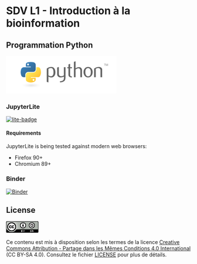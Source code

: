 # SDV L1 - Introduction à la bioinformation

## Programmation Python

![](img/logo_python.png)

### JupyterLite

[![lite-badge](https://jupyterlite.rtfd.io/en/latest/_static/badge.svg)](https://pierrepo.github.io/intro-bioinfo-python/lab/index.html)

#### Requirements

JupyterLite is being tested against modern web browsers:

- Firefox 90+
- Chromium 89+

### Binder

[![Binder](https://mybinder.org/badge_logo.svg)](https://mybinder.org/v2/gh/pierrepo/intro-bioinfo-python/HEAD?urlpath=lab)


## License

![](img/logo_CC-BY-SA.png)

Ce contenu est mis à disposition selon les termes de la licence [Creative Commons Attribution - Partage dans les Mêmes Conditions 4.0 International](https://creativecommons.org/licenses/by-sa/4.0/deed.fr) (CC BY-SA 4.0). Consultez le fichier [LICENSE](LICENSE.txt) pour plus de détails.
